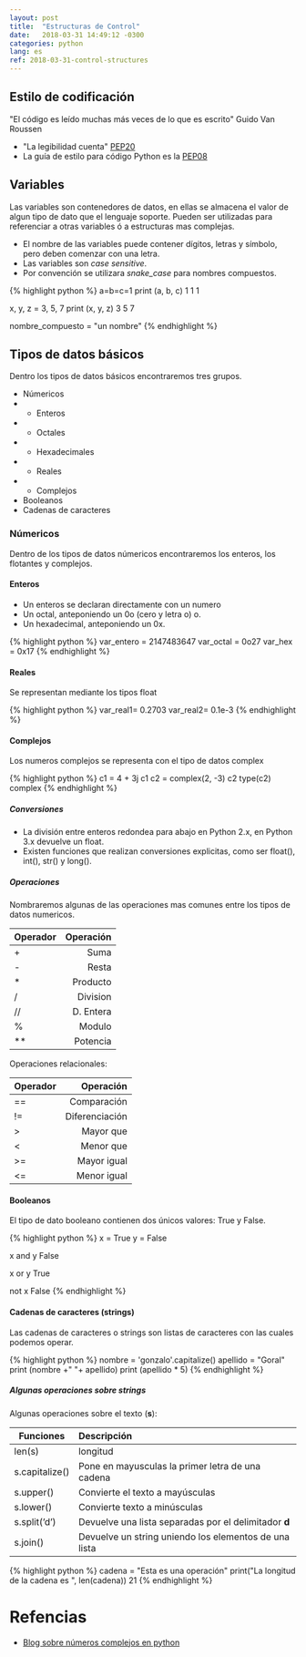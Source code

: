 ```yaml
---
layout: post
title:  "Estructuras de Control"
date:   2018-03-31 14:49:12 -0300
categories: python
lang: es
ref: 2018-03-31-control-structures
---
```


## Estilo de codificación
"El código es leído muchas más veces de lo que es escrito" Guido Van Roussen
* "La legibilidad cuenta" [PEP20][PEP0020]
* La guía de estilo para código Python es la [PEP08][PEP0008]


## Variables
Las variables son contenedores de datos, en ellas se almacena el valor de algun tipo de dato que el lenguaje soporte. Pueden ser utilizadas para referenciar a otras variables ó a estructuras mas complejas.

* El nombre de las variables puede contener dígitos, letras y símbolo, pero deben comenzar con una letra.
* Las variables son *case sensitive*.
* Por convención se utilizara *snake_case* para nombres compuestos.

{% highlight python %}
a=b=c=1
print (a, b, c)
1 1 1

x, y, z = 3, 5, 7
print (x, y, z)
3 5 7

nombre_compuesto = "un nombre"
{% endhighlight %}


## Tipos de datos básicos
Dentro los tipos de datos básicos encontraremos tres grupos.

* Númericos
* * Enteros
* * Octales
* * Hexadecimales
* * Reales
* * Complejos
* Booleanos
* Cadenas de caracteres

### Númericos

Dentro de los tipos de datos númericos encontraremos los enteros, los flotantes y complejos.

#### Enteros
* Un enteros se declaran directamente con un numero
* Un octal, anteponiendo un 0o (cero y letra o) o.
* Un hexadecimal, anteponiendo un 0x.

{% highlight python %}
var_entero = 2147483647
var_octal = 0o27
var_hex = 0x17
{% endhighlight %}

#### Reales
Se representan mediante los tipos float

{% highlight python %}
var_real1= 0.2703
var_real2= 0.1e-3
{% endhighlight %}

#### Complejos
Los numeros complejos se representa con el tipo de datos complex

{% highlight python %}
c1 = 4 + 3j
c1
c2 = complex(2, -3)
c2
type(c2)
complex
{% endhighlight %}

##### Conversiones
* La división entre enteros redondea para abajo en Python 2.x, en Python 3.x devuelve un float.
* Existen funciones que realizan conversiones explicitas, como ser float(), int(), str() y long().

##### Operaciones

Nombraremos algunas de las operaciones mas comunes entre los tipos de datos numericos.

| Operador | Operación |
|----------|---------:|
| + | Suma |
| - | Resta|
| * | Producto |
| / | Division |
| // | D. Entera |
| % | Modulo |
| ** | Potencia |

Operaciones relacionales:

| Operador | Operación |
|----------|---------:|
| == | Comparación |
| != | Diferenciación |
| > | Mayor que |
| < | Menor que |
| >= | Mayor igual |
| <= | Menor igual |

#### Booleanos

El tipo de dato booleano contienen dos únicos valores: True y False.

{% highlight python %}
x = True
y = False

x and y
False

x or y
True

not x
False
{% endhighlight %}

#### Cadenas de caracteres (strings)

Las cadenas de caracteres o strings son listas de caracteres con las cuales podemos operar.

{% highlight python %}
nombre = 'gonzalo'.capitalize()
apellido = "Goral"
print (nombre +" "+ apellido)
print (apellido * 5)
{% endhighlight %}

##### Algunas operaciones sobre strings

Algunas operaciones sobre el texto (**s**):

| Funciones | Descripción |
|----------------|:-----------------------------------------------------|
| len(s)         | longitud |
| s.capitalize() | Pone en mayusculas la primer letra de una cadena |
| s.upper()      | Convierte el texto a mayúsculas |
| s.lower()      | Convierte texto a minúsculas |
| s.split(’d’)   | Devuelve una lista separadas por el delimitador **d** |
| s.join()       | Devuelve un string uniendo los elementos de una lista |


{% highlight python %}
cadena = "Esta es una operación"
print("La longitud de la cadena es ", len(cadena))
21
{% endhighlight %}

# Refencias
* [Blog sobre números complejos en python][complex]

[PEP0008]: https://www.python.org/dev/peps/pep-0008/
[PEP0020]: https://www.python.org/dev/peps/pep-0020/
[complex]: https://relopezbriega.github.io/blog/2015/10/12/numeros-complejos-con-python/
